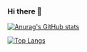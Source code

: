 ### Hi there 👋

[![Anurag's GitHub stats](https://github-readme-stats.vercel.app/api?username=FLDPMpang&show_icons=true&theme=onedark)](https://github.com/anuraghazra/github-readme-stats)

[![Top Langs](https://github-readme-stats.vercel.app/api/top-langs/?username=FLDPMpang&layout=compact)](https://github.com/anuraghazra/github-readme-stats)

<!--
**FLDPMpang/FLDPMpang** is a ✨ _special_ ✨ repository because its `README.md` (this file) appears on your GitHub profile.

Here are some ideas to get you started:

- 🔭 I’m currently working on ...
- 🌱 I’m currently learning ...
- 👯 I’m looking to collaborate on ...
- 🤔 I’m looking for help with ...
- 💬 Ask me about ...
- 📫 How to reach me: ...
- 😄 Pronouns: ...
- ⚡ Fun fact: ...
-->
